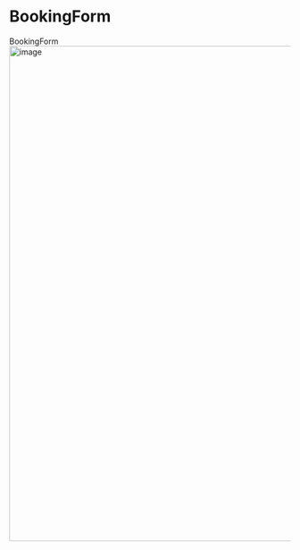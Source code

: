 # BookingForm
BookingForm
<img width="1890" height="886" alt="image" src="https://github.com/user-attachments/assets/47c1bbfb-206b-4926-bae1-f16b3fa8bb5a" />

